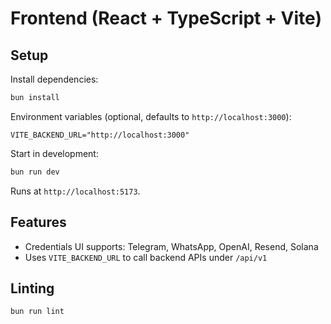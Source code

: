 # Frontend (React + TypeScript + Vite)

## Setup

Install dependencies:

```bash
bun install
```

Environment variables (optional, defaults to `http://localhost:3000`):

```env
VITE_BACKEND_URL="http://localhost:3000"
```

Start in development:

```bash
bun run dev
```

Runs at `http://localhost:5173`.

## Features

- Credentials UI supports: Telegram, WhatsApp, OpenAI, Resend, Solana
- Uses `VITE_BACKEND_URL` to call backend APIs under `/api/v1`

## Linting

```bash
bun run lint
```
